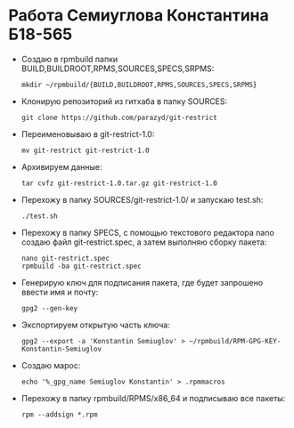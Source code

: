 # Работа Семиуглова Константина Б18-565
- Создаю в rpmbuild папки BUILD,BUILDROOT,RPMS,SOURCES,SPECS,SRPMS:
   ```
   mkdir ~/rpmbuild/{BUILD,BUILDROOT,RPMS,SOURCES,SPECS,SRPMS}
   ```
- Клонирую репозиторий из гитхаба в папку SOURCES:
   ```
   git clone https://github.com/parazyd/git-restrict
   ```
- Переименовываю в git-restrict-1.0:
   ```
   mv git-restrict git-restrict-1.0
   ```
- Архивируем данные:
   ```
   tar cvfz git-restrict-1.0.tar.gz git-restrict-1.0
   ```
- Перехожу в папку SOURCES/git-restrict-1.0/ и запускаю test.sh:
   ```
   ./test.sh 
   ```
- Перехожу в папку SPECS, c помощью текстового редактора nano создаю файл git-restrict.spec, а затем выполняю сборку пакета:
   ```
   nano git-restrict.spec
   rpmbuild -ba git-restrict.spec
   ```
- Генерирую ключ для подписания пакета, где будет запрошено ввести имя и почту:
   ```
   gpg2 --gen-key
   ```
- Экспортируем открытую часть ключа:
   ```
   gpg2 --export -a 'Konstantin Semiuglov' > ~/rpmbuild/RPM-GPG-KEY-Konstantin-Semiuglov
   ```
- Создаю марос:
   ```
   echo '%_gpg_name Semiuglov Konstantin' > .rpmmacros
   ```
- Перехожу в папку rpmbuild/RPMS/x86_64 и подписываю все пакеты:
   ```
   rpm --addsign *.rpm
   ```
